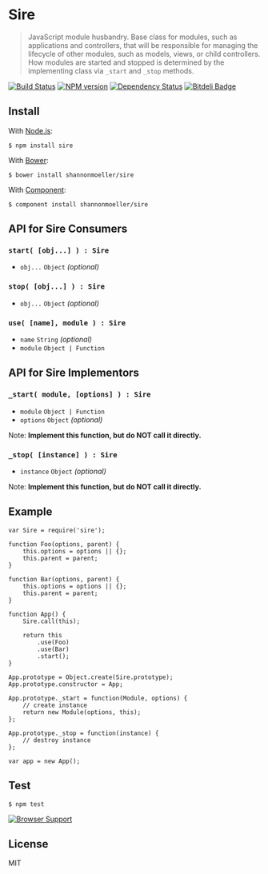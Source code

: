 # Sire

> JavaScript module husbandry. Base class for modules, such as applications and controllers, that will be responsible for managing the lifecycle of other modules, such as models, views, or child controllers. How modules are started and stopped is determined by the implementing class via `_start` and `_stop` methods.

[![Build Status](https://travis-ci.org/shannonmoeller/sire.png?branch=master)](https://travis-ci.org/shannonmoeller/sire)
[![NPM version](https://badge.fury.io/js/sire.png)](http://badge.fury.io/js/sire)
[![Dependency Status](https://gemnasium.com/shannonmoeller/sire.png)](https://gemnasium.com/shannonmoeller/sire)
[![Bitdeli Badge](https://d2weczhvl823v0.cloudfront.net/shannonmoeller/sire/trend.png)](https://bitdeli.com/free "Bitdeli Badge")

## Install

With [Node.js](http://nodejs.org):

    $ npm install sire

With [Bower](http://bower.io):

    $ bower install shannonmoeller/sire

With [Component](http://component.io):

    $ component install shannonmoeller/sire

## API for Sire Consumers

### `start( [obj...] ) : Sire`

- `obj...` `Object` _(optional)_

### `stop( [obj...] ) : Sire`

- `obj...` `Object` _(optional)_

### `use( [name], module ) : Sire`

- `name` `String` _(optional)_
- `module` `Object | Function`

## API for Sire Implementors

### `_start( module, [options] ) : Sire`

- `module` `Object | Function`
- `options` `Object` _(optional)_

Note: **Implement this function, but do NOT call it directly.**

### `_stop( [instance] ) : Sire`

- `instance` `Object` _(optional)_

Note: **Implement this function, but do NOT call it directly.**

## Example

    var Sire = require('sire');

    function Foo(options, parent) {
        this.options = options || {};
        this.parent = parent;
    }

    function Bar(options, parent) {
        this.options = options || {};
        this.parent = parent;
    }

    function App() {
        Sire.call(this);

        return this
            .use(Foo)
            .use(Bar)
            .start();
    }

    App.prototype = Object.create(Sire.prototype);
    App.prototype.constructor = App;

    App.prototype._start = function(Module, options) {
        // create instance
        return new Module(options, this);
    };

    App.prototype._stop = function(instance) {
        // destroy instance
    };

    var app = new App();

## Test

    $ npm test

[![Browser Support](http://ci.testling.com/shannonmoeller/sire.png)](http://ci.testling.com/shannonmoeller/sire)

## License

MIT
